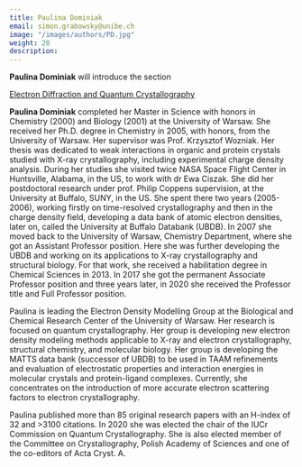 ```yaml
---
title: Paulina Dominiak
email: simon.grabowsky@unibe.ch
image: "/images/authors/PD.jpg"
weight: 20
description: 
---
```


**Paulina Dominiak** will introduce the section

[Electron Diffraction and Quantum Crystallography](/topics/12_electron_diffraction_and_qcr)


**Paulina Dominiak** completed her Master in Science with honors in Chemistry (2000) and Biology (2001) at the University of Warsaw. She received her Ph.D. degree in Chemistry in 2005, with honors, from the University of Warsaw. Her supervisor was Prof. Krzysztof Wozniak. Her thesis was dedicated to weak interactions in organic and protein crystals studied with X-ray crystallography, including experimental charge density analysis. During her studies she visited twice NASA Space Flight Center in Huntsville, Alabama, in the US, to work with dr Ewa Ciszak. She did her postdoctoral research under prof. Philip Coppens supervision, at the University at Buffalo, SUNY, in the US. She spent there two years (2005-2006), working firstly on time-resolved crystallography and then in the charge density field, developing a data bank of atomic electron densities, later on, called the University at Buffalo Databank (UBDB). In 2007 she moved back to the University of Warsaw, Chemistry Department, where she got an Assistant Professor position. Here she was further developing the UBDB and working on its applications to X-ray crystallography and structural biology. For that work, she received a habilitation degree in Chemical Sciences in 2013. In 2017 she got the permanent Associate Professor position and three years later, in 2020 she received the Professor title and Full Professor position.

Paulina is leading the Electron Density Modelling Group at the Biological and Chemical Research Center of the University of Warsaw. Her research is focused on quantum crystallography. Her group is developing new electron density modeling methods applicable to X-ray and electron crystallography, structural chemistry, and molecular biology. Her group is developing the MATTS data bank (successor of UBDB) to be used in TAAM refinements and evaluation of electrostatic properties and interaction energies in molecular crystals and protein-ligand complexes. Currently, she concentrates on the introduction of more accurate electron scattering factors to electron crystallography.

Paulina published more than 85 original research papers with an H-index of 32 and >3100 citations. In 2020 she was elected the chair of the IUCr Commission on Quantum Crystallography. She is also elected member of the Committee on Crystallography, Polish Academy of Sciences and one of the co-editors of Acta Cryst. A.